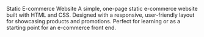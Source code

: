 
Static E-commerce Website  A simple, one-page static e-commerce website built with HTML and CSS. Designed with a responsive, user-friendly layout for showcasing products and promotions. Perfect for learning or as a starting point for an e-commerce front end.
